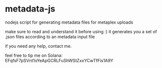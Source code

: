 # metadata-js
nodejs script for generating metadata files for metaplex uploads

make sure to read and understand it before using :)
it generates you a set of .json files according to an metadata input file

if you need any help, contact me.

feel free to tip me on Solana:
EFqfsF7pSVnt1oYeApGCRLFuShWStZxxYCwTfFis1A9Y
